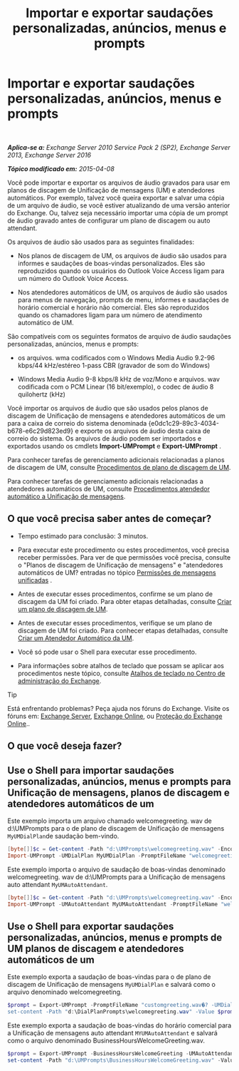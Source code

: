 ﻿---
title: 'Importar e exportar saudações personalizadas, anúncios, menus e prompts'
TOCTitle: Importar e exportar saudações personalizadas, anúncios, menus e prompts
ms:assetid: e82da5d5-625f-4d8b-8d31-ac45513aacfd
ms:mtpsurl: https://technet.microsoft.com/pt-br/library/Ee681667(v=EXCHG.150)
ms:contentKeyID: 54651992
ms.date: 05/22/2018
mtps_version: v=EXCHG.150
ms.translationtype: MT
---

# Importar e exportar saudações personalizadas, anúncios, menus e prompts

 

_**Aplica-se a:** Exchange Server 2010 Service Pack 2 (SP2), Exchange Server 2013, Exchange Server 2016_

_**Tópico modificado em:** 2015-04-08_

Você pode importar e exportar os arquivos de áudio gravados para usar em planos de discagem de Unificação de mensagens (UM) e atendedores automáticos. Por exemplo, talvez você queira exportar e salvar uma cópia de um arquivo de áudio, se você estiver atualizando de uma versão anterior do Exchange. Ou, talvez seja necessário importar uma cópia de um prompt de áudio gravado antes de configurar um plano de discagem ou auto attendant.

Os arquivos de áudio são usados para as seguintes finalidades:

  - Nos planos de discagem de UM, os arquivos de áudio são usados para informes e saudações de boas-vindas personalizados. Eles são reproduzidos quando os usuários do Outlook Voice Access ligam para um número do Outlook Voice Access.

  - Nos atendedores automáticos de UM, os arquivos de áudio são usados para menus de navegação, prompts de menu, informes e saudações de horário comercial e horário não comercial. Eles são reproduzidos quando os chamadores ligam para um número de atendimento automático de UM.

São compatíveis com os seguintes formatos de arquivo de áudio saudações personalizadas, anúncios, menus e prompts:

  - os arquivos. wma codificados com o Windows Media Audio 9.2-96 kbps/44 kHz/estéreo 1-pass CBR (gravador de som do Windows)

  - Windows Media Audio 9-8 kbps/8 kHz de voz/Mono e arquivos. wav codificada com o PCM Linear (16 bit/exemplo), o codec de áudio 8 quilohertz (kHz)

Você importar os arquivos de áudio que são usados pelos planos de discagem de Unificação de mensagens e atendedores automáticos de um para a caixa de correio do sistema denominada {e0dc1c29-89c3-4034-b678-e6c29d823ed9} e exporte os arquivos de áudio desta caixa de correio do sistema. Os arquivos de áudio podem ser importados e exportados usando os cmdlets **Import-UMPrompt** e **Export-UMPrompt** .

Para conhecer tarefas de gerenciamento adicionais relacionadas a planos de discagem de UM, consulte [Procedimentos de plano de discagem de UM](um-dial-plan-procedures-exchange-2013-help.md).

Para conhecer tarefas de gerenciamento adicionais relacionadas a atendedores automáticos de UM, consulte [Procedimentos atendedor automático a Unificação de mensagens](https://docs.microsoft.com/pt-br/exchange/voice-mail-unified-messaging/automatically-answer-and-route-calls/um-auto-attendant-procedures).

## O que você precisa saber antes de começar?

  - Tempo estimado para conclusão: 3 minutos.

  - Para executar este procedimento ou estes procedimentos, você precisa receber permissões. Para ver de que permissões você precisa, consulte o "Planos de discagem de Unificação de mensagens" e "atendedores automáticos de UM? entradas no tópico [Permissões de mensagens unificadas](unified-messaging-permissions-exchange-2013-help.md) .

  - Antes de executar esses procedimentos, confirme se um plano de discagem da UM foi criado. Para obter etapas detalhadas, consulte [Criar um plano de discagem de UM](https://docs.microsoft.com/pt-br/exchange/voice-mail-unified-messaging/connect-voice-mail-system/create-um-dial-plan).

  - Antes de executar esses procedimentos, verifique se um plano de discagem de UM foi criado. Para conhecer etapas detalhadas, consulte [Criar um Atendedor Automático da UM](https://docs.microsoft.com/pt-br/exchange/voice-mail-unified-messaging/automatically-answer-and-route-calls/create-a-um-auto-attendant).

  - Você só pode usar o Shell para executar esse procedimento.

  - Para informações sobre atalhos de teclado que possam se aplicar aos procedimentos neste tópico, consulte [Atalhos de teclado no Centro de administração do Exchange](keyboard-shortcuts-in-the-exchange-admin-center-exchange-online-protection-help.md).


> [!TIP]
> Está enfrentando problemas? Peça ajuda nos fóruns do Exchange. Visite os fóruns em: <A href="https://go.microsoft.com/fwlink/p/?linkid=60612">Exchange Server</A>, <A href="https://go.microsoft.com/fwlink/p/?linkid=267542">Exchange Online</A>, ou <A href="https://go.microsoft.com/fwlink/p/?linkid=285351">Proteção do Exchange Online</A>..



## O que você deseja fazer?

## Use o Shell para importar saudações personalizadas, anúncios, menus e prompts para Unificação de mensagens, planos de discagem e atendedores automáticos de um

Este exemplo importa um arquivo chamado welcomegreeting. wav de d:\\UMPrompts para o de plano de discagem de Unificação de mensagens `MyUMDialPlan`de saudação bem-vindo.

```powershell
[byte[]]$c = Get-content -Path "d:\UMPrompts\welcomegreeting.wav" -Encoding Byte -ReadCount 0
Import-UMPrompt -UMDialPlan MyUMDialPlan -PromptFileName "welcomegreeting.wav" -PromptFileData $c
```

Este exemplo importa o arquivo de saudação de boas-vindas denominado welcomegreeting. wav de d:\\UMPrompts para a Unificação de mensagens auto attendant `MyUMAutoAttendant`.

```powershell
[byte[]]$c = Get-content -Path "d:\UMPrompts\welcomegreeting.wav" -Encoding Byte -ReadCount 0
Import-UMPrompt -UMAutoAttendant MyUMAutoAttendant -PromptFileName "welcomegreeting.wav" -PromptFileData $c
```

## Use o Shell para exportar saudações personalizadas, anúncios, menus e prompts de UM planos de discagem e atendedores automáticos de um

Este exemplo exporta a saudação de boas-vindas para o de plano de discagem de Unificação de mensagens `MyUMDialPlan` e salvará como o arquivo denominado welcomegreeting.

```powershell
$prompt = Export-UMPrompt -PromptFileName "customgreeting.wav�? -UMDialPlan MyUMDialPlan
set-content -Path "d:\DialPlanPrompts\welcomegreeting.wav" -Value $prompt.AudioData -Encoding Byte
```

Este exemplo exporta a saudação de boas-vindas do horário comercial para a Unificação de mensagens auto attendant `MYUMAutoAttendant` e salvará como o arquivo denominado BusinessHoursWelcomeGreeting.wav.

```powershell
$prompt = Export-UMPrompt -BusinessHoursWelcomeGreeting -UMAutoAttendant MyUMAutoAttendant
set-content -Path "d:\UMPrompts\BusinessHoursWelcomeGreeting.wav" -Value $prompt.AudioData -Encoding Byte
```

